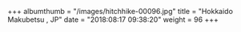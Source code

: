 +++
albumthumb = "/images/hitchhike-00096.jpg"
title = "Hokkaido Makubetsu , JP"
date = "2018:08:17 09:38:20"
weight = 96
+++
